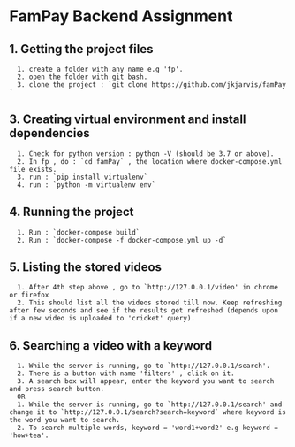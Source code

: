 # FamPay Backend Assignment

## 1. Getting the project files
      1. create a folder with any name e.g 'fp'.
      2. open the folder with git bash.
      3. clone the project : `git clone https://github.com/jkjarvis/famPay `

<!-- ## 2. Setting the project
      1. Start docker engine.
      2. Go to fp and then : `cd famPay`
      3. Run : `docker-compose -f docker-compose.yml up -d` -->

## 3. Creating virtual environment and install dependencies
      1. Check for python version : python -V (should be 3.7 or above).
      2. In fp , do : `cd famPay` , the location where docker-compose.yml file exists.
      3. run : `pip install virtualenv`
      4. run : `python -m virtualenv env`
<!--       5. FOR WINDOWS : run `env\Scripts\activate `
         For MAC/LINUX : run `source env/bin/activate` -->
<!--       6. After the virtualenv is activate , run : `pip install -r ../requirements.txt ` (FOR MAC/LINUX) OR `pip install -r ..\requirements.txt ` (FOR WINDOWS)
      7.Wait for the dependencies to download. -->

## 4. Running the project
      1. Run : `docker-compose build`
      2. Run : `docker-compose -f docker-compose.yml up -d`
      
<!--       1. Make sure you are in `fp/fampay/famPay` directory.
      2. Run : `python manage.py runserver`
      3. Open 'http://127.0.0.1:8000' in chrome or firefox.
      4. You should see the default rest api homepage. -->

## 5. Listing the stored videos
      1. After 4th step above , go to `http://127.0.0.1/video' in chrome or firefox
      2. This should list all the videos stored till now. Keep refreshing after few seconds and see if the results get refreshed (depends upon if a new video is uploaded to 'cricket' query).

## 6. Searching a video with a keyword
      1. While the server is running, go to `http://127.0.0.1/search'.
      2. There is a button with name 'filters' , click on it.
      3. A search box will appear, enter the keyword you want to search and press search button.
      OR
      1. While the server is running, go to `http://127.0.0.1/search' and change it to `http://127.0.0.1/search?search=keyword` where keyword is the word you want to search.
      2. To search multiple words, keyword = 'word1+word2' e.g keyword = 'how+tea'.
      
